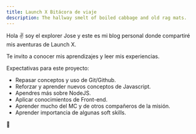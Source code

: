 ```yaml
---
title: Launch X Bitácora de viaje
description: The hallway smelt of boiled cabbage and old rag mats.
---
```


Hola ✌️  soy el explorer Jose y este es mi blog personal donde compartiré mis aventuras de Launch X.

Te invito a conocer mis aprendizajes y leer mis experiencias.

Expectativas para este proyecto:
- Repasar conceptos y uso de Git/Github.
- Reforzar y aprender nuevos conceptos de Javascript.
- Apendres más sobre NodeJS.
- Aplicar conocimientos de Front-end.
- Aprender mucho del MC y de otros compañeros de la misión.
- Aprender importancia de algunas soft skills.

🚀
